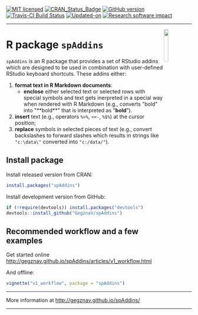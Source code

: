 
<!-- TO DO: -->
<!-- 1. Create an interactive addin, that enables to select formatting options; -->
<!-- 2. Write unit tests. -->
<!-- README.md is generated from README.Rmd. Please edit that file -->
[![MIT licensed](https://img.shields.io/badge/license-MIT-blue.svg)](https://opensource.org/licenses/MIT) [![CRAN\_Status\_Badge](http://www.r-pkg.org/badges/version/spAddins)](https://cran.r-project.org/package=spAddins) [![GitHub version](https://img.shields.io/badge/GitHub-0.2.2-brightgreen.svg)](https://github.com/GegznaV/spAddins) [![Travis-CI Build Status](https://travis-ci.org/GegznaV/spAddins.png?branch=master)](https://travis-ci.org/GegznaV/spAddins) [![Updated-on](https://img.shields.io/badge/Updated%20on-2017--12--21-yellowgreen.svg)](/commits/master) [![Research software impact](http://depsy.org/api/package/cran/spAddins/badge.svg)](http://depsy.org/package/r/spAddins)

<!-- [![Rdoc](http://www.rdocumentation.org/badges/version/spAddins)](http://www.rdocumentation.org/packages/spAddins) -->
<!--

-->

------------------------------------------------------------------------

<img src="http://gegznav.github.io/spAddins/logo.png" align="right" width="15%" height="15%"/>

R package `spAddins`
====================

`spAddins` is an R package that provides a set of RStudio addins which are designed to be used in combination with user-defined RStudio keyboard shortcuts. These addins either:

1.  **format text in R Markdown documents**:
    -   **enclose** either selected text or selected rows with special symbols and text gets inerpreted in a special way when rendered with R Markdown (e.g., converts "bold" into "\*\*bold\*\*" that is interpreted as "**bold**").
2.  **insert** text (e.g., operators `%>%`, `<<-`, `%$%`) at the cursor position;
3.  **replace** symbols in selected pieces of text (e.g., convert backslashes to forward slashes which results in strings like `"c:\data\"` converted into `"c:/data/"`).

Install package
---------------

Install released version from CRAN:

``` r
install.packages("spAddins")
```

Install development version from GitHub:

``` r
if (!require(devtools)) install.packages("devtools")
devtools::install_github("GegznaV/spAddins")
```

Recommended workflow and a few examples
---------------------------------------

Get started online <http://gegznav.github.io/spAddins/articles/v1_workflow.html>

And offline:

``` r
vignette("v1_workflow", package = "spAddins")
```

<!-- browseVignettes("spAddins") -->

------------------------------------------------------------------------

More information at <http://gegznav.github.io/spAddins/>

------------------------------------------------------------------------
